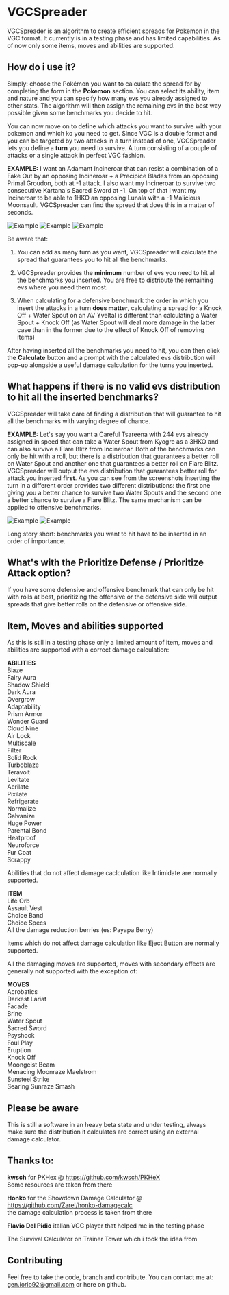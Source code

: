 # VGCSpreader
VGCSpreader is an algorithm to create efficient spreads for Pokemon in the VGC format. It currently is in a testing phase and has limited capabilities. As of now only some items, moves and abilities are supported.

## How do i use it?
Simply: choose the Pokémon you want to calculate the spread for by completing the form in the **Pokemon** section. You can select its ability, item and nature and you can specify how many evs you already assigned to other stats. The algorithm will then assign the remaining evs in the best way possible given some benchmarks you decide to hit.

You can now move on to define which attacks you want to survive with your pokemon and which ko you need to get. Since VGC is a double format and you can be targeted by two attacks in a turn instead of one, VGCSpreader lets you define a **turn** you need to survive. A turn consisting of a couple of attacks or a single attack in perfect VGC fashion.

**EXAMPLE:** I want an Adamant Incineroar that can resist a combination of a Fake Out by an opposing Incineroar + a Precipice Blades from an opposing Primal Groudon, both at -1 attack. I also want my Incineroar to survive two consecutive Kartana's Sacred Sword at -1. On top of that i want my Incineroar to be able to 1HKO an opposing Lunala with a -1 Malicious Moonsault. VGCSpreader can find the spread that does this in a matter of seconds.

![Example](https://i.ibb.co/Q9fLSBH/vgc-1.png) ![Example](https://i.ibb.co/pwxkFYM/vgc-2.png) ![Example](https://i.ibb.co/BfmXw5Z/vgc-3.png)

Be aware that:
1) You can add as many turn as you want, VGCSpreader will calculate the spread that guarantees you to hit all the benchmarks.

2) VGCSpreader provides the **minimum** number of evs you need to hit all the benchmarks you inserted. You are free to distribute the remaining evs where you need them most.

3) When calculating for a defensive benchmark the order in which you insert the attacks in a turn **does matter**, calculating a spread for a Knock Off + Water Spout on an AV Yveltal is different than calculating a Water Spout + Knock Off (as Water Spout will deal more damage in the latter case than in the former due to the effect of Knock Off of removing items)

After having inserted all the benchmarks you need to hit, you can then click the **Calculate** button and a prompt with the calculated evs distribution will pop-up alongside a useful damage calculation for the turns you inserted.

## What happens if there is no valid evs distribution to hit all the inserted benchmarks?
VGCSpreader will take care of finding a distribution that will guarantee to hit all the benchmarks with varying degree of chance.

**EXAMPLE:** Let's say you want a Careful Tsareena with 244 evs already assigned in speed that can take a Water Spout from Kyogre as a 3HKO and can also survive a Flare Blitz from Incineroar. Both of the benchmarks can only be hit with a roll, but there is a distribution that guarantees a better roll on Water Spout and another one that guarantees a better roll on Flare Blitz. VGCSpreader will output the evs distribution that guarantees better roll for attack you inserted **first**. As you can see from the screenshots inserting the turn in a different order provides two different distributions: the first one giving you a better chance to survive two Water Spouts and the second one a better chance to survive a Flare Blitz.
The same mechanism can be applied to offensive benchmarks.

![Example](https://i.ibb.co/YyMpbx9/vgc-4.png) ![Example](https://i.ibb.co/PYMz5st/vgc-5.png)

Long story short: benchmarks you want to hit have to be inserted in an order of importance.

## What's with the Prioritize Defense / Prioritize Attack option?
If you have some defensive and offensive benchmark that can only be hit with rolls at best, prioritizing the offensive or the defensive side will output spreads that give better rolls on the defensive or offensive side.

## Item, Moves and abilities supported 
As this is still in a testing phase only a limited amount of item, moves and abilities are supported with a correct damage calculation:

**ABILITIES**  
Blaze  
Fairy Aura  
Shadow Shield  
Dark Aura  
Overgrow  
Adaptability  
Prism Armor  
Wonder Guard  
Cloud Nine  
Air Lock  
Multiscale  
Filter  
Solid Rock  
Turboblaze  
Teravolt  
Levitate  
Aerilate  
Pixilate  
Refrigerate  
Normalize  
Galvanize  
Huge Power  
Parental Bond  
Heatproof  
Neuroforce  
Fur Coat  
Scrappy  

Abilities that do not affect damage caclculation like Intimidate are normally supported.

**ITEM**  
Life Orb  
Assault Vest  
Choice Band  
Choice Specs  
All the damage reduction berries (es: Payapa Berry)  

Items which do not affect damage calculation like Eject Button are normally supported.

All the damaging moves are supported, moves with secondary effects are generally not supported with the exception of:

**MOVES**  
Acrobatics  
Darkest Lariat  
Facade  
Brine  
Water Spout  
Sacred Sword  
Psyshock  
Foul Play  
Eruption  
Knock Off  
Moongeist Beam  
Menacing Moonraze Maelstrom  
Sunsteel Strike  
Searing Sunraze Smash  

## Please be aware
This is still a software in an heavy beta state and under testing, always make sure the distribution it calculates are correct using an external damage calculator.

## Thanks to:
**kwsch** for PKHex @ https://github.com/kwsch/PKHeX  
Some resources are taken from there

**Honko** for the Showdown Damage Calculator @ https://github.com/Zarel/honko-damagecalc  
the damage calculation process is taken from there

**Flavio Del Pidio** italian VGC player that helped me in the testing phase

The Survival Calculator on Trainer Tower which i took the idea from

## Contributing
Feel free to take the code, branch and contribute. You can contact me at: gen.iorio92@gmail.com or here on github.
